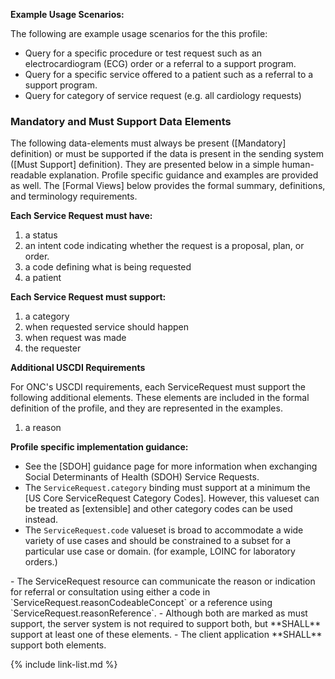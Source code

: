 
**Example Usage Scenarios:**

The following are example usage scenarios for the this profile:

-   Query for a specific procedure or test request such as an electrocardiogram (ECG) order or a referral to a support program.
-   Query for a specific service offered to a patient such as a referral to a support program.
-   Query for category of service request (e.g. all cardiology requests)


### Mandatory and Must Support Data Elements

The following data-elements must always be present ([Mandatory] definition) or must be supported if the data is present in the sending system ([Must Support] definition). They are presented below in a simple human-readable explanation.  Profile specific guidance and examples are provided as well.  The [Formal Views] below provides the  formal summary, definitions, and  terminology requirements.

**Each Service Request must have:**

1.  a status
1.  an intent code indicating whether the request is a proposal, plan, or order.
3.  a code defining what is being requested
4.  a patient

**Each Service Request must support:**

1.  a category
1.  when requested service should happen
1.  when request was made
1.  the requester

**Additional USCDI Requirements**

For ONC's USCDI requirements, each ServiceRequest must support the following additional elements. These elements are included in the formal definition of the profile, and they are represented in the examples.

1. <span class="bg-success" markdown="1">a reason </span><!-- new-content -->

**Profile specific implementation guidance:**

- See the [SDOH] guidance page for more information when exchanging Social Determinants of Health (SDOH) Service Requests.
- The `ServiceRequest.category` binding must support at a minimum the [US Core ServiceRequest Category Codes].  However, this valueset can be treated as [extensible] and other category codes can be used instead.
- The `ServiceRequest.code` valueset is broad to accommodate a wide variety of use cases and should be constrained to a subset for a particular use case or domain. (for example, LOINC for laboratory orders.)
<div class="bg-success" markdown="1">
- The ServiceRequest resource can communicate the reason or indication for referral or consultation using either a code in `ServiceRequest.reasonCodeableConcept` or a reference using `ServiceRequest.reasonReference`.
   - Although both are marked as must support, the server system is not required to support both, but **SHALL** support at least one of these elements.
   - The client application **SHALL** support both elements.
</div><!-- new-content -->

{% include link-list.md %}
